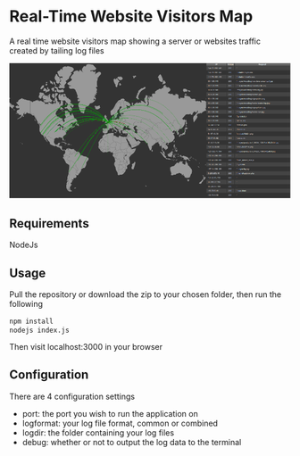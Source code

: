 # Real-Time Website Visitors Map

A real time website visitors map showing a server or websites traffic created by tailing log files

![Real-Time Website Visitors Map screenshot](screenshot.png?raw=true)

## Requirements

NodeJs

## Usage

Pull the repository or download the zip to your chosen folder, then run the following 
```
npm install
nodejs index.js
```
Then visit localhost:3000 in your browser

## Configuration

There are 4 configuration settings
* port: the port you wish to run the application on
* logformat: your log file format, common or combined
* logdir: the folder containing your log files
* debug: whether or not to output the log data to the terminal
